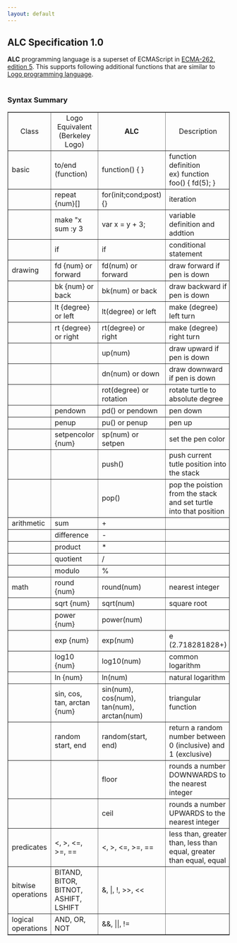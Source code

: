 ```yaml
---
layout: default
---
```


<h2>ALC Specification 1.0</h2>
<b>ALC</b> programming language is a superset of ECMAScript in <a href="http://www.ecma-international.org/ecma-262/5.1/">ECMA-262, edition 5</a>. This supports following additional functions that are similar to <a href="http://en.wikipedia.org/wiki/Logo_(programming_language)">Logo programming language</a>.
<br>
<br>

<h3>Syntax Summary</h3>
<table border=1 width="100%">
<tr align=center>
  <td>Class</td><td>Logo Equivalent<br>(Berkeley Logo)</td>
  <td><b>ALC</b></td><td>Description</td>
</tr>
<tr>
  <td>basic</td>
  <td>to/end (function)</td>
  <td>function() { }</td>
  <td>function definition<br>
    ex) function foo() { fd(5); }
  </td>
</tr>
<tr>
  <td></td>
  <td>repeat {num}[]</td>
  <td>for(init;cond;post) {}</td>
  <td>iteration</td>
</tr>
<tr>
  <td></td>
  <td>make "x sum :y 3</td>
  <td>var x = y + 3;</td>
  <td>variable definition and addtion</td>
</tr>
<tr>
  <td></td>
  <td>if </td>
  <td>if</td>
  <td>conditional statement</td>
</tr>
<tr>
  <td>drawing</td>
  <td>fd {num} or forward </td>
  <td>fd(num) or forward</td>
  <td>draw forward if pen is down</td>
</tr>
<tr>
  <td></td>
  <td>bk {num} or back</td>
  <td>bk(num) or back</td>
  <td>draw backward if pen is down</td>
</tr>
<tr>
  <td></td>
  <td>lt {degree} or left</td>
  <td>lt(degree) or left</td>
  <td>make (degree) left turn</td>
</tr>
<tr>
  <td> </td>
  <td>rt {degree} or right</td>
  <td>rt(degree) or right</td>
  <td>make (degree) right turn</td>
</tr>
<tr>
  <td></td>
  <td> </td>
  <td>up(num)</td>
  <td>draw upward if pen is down</td>
</tr>
<tr>
  <td></td>
  <td> </td>
  <td>dn(num) or down</td>
  <td>draw downward if pen is down</td>
</tr>
<tr>
  <td></td>
  <td> </td>
  <td>rot(degree) or rotation</td>
  <td>rotate turtle to absolute degree</td>
</tr>
<tr>
  <td></td>
  <td>pendown</td>
  <td>pd() or pendown</td>
  <td>pen down</td>
</tr>
<tr>
  <td></td>
  <td>penup</td>
  <td>pu() or penup</td>
  <td>pen up</td>
</tr>
<tr>
  <td></td>
  <td>setpencolor {num}</td>
  <td>sp(num) or setpen</td>
  <td>set the pen color</td>
</tr>
<tr>
  <td></td>
  <td> </td>
  <td>push()</td>
  <td>push current tutle position into the stack</td>
</tr>
<tr>
  <td></td>
  <td> </td>
  <td>pop()</td>
  <td>pop the poistion from the stack and set turtle into that position</td>
</tr>
<tr>
  <td>arithmetic</td>
  <td>sum</td>
  <td>+</td>
  <td></td>
</tr>
<tr>
  <td></td>
  <td>difference</td>
  <td>-</td>
  <td></td>
</tr>
<tr>
  <td></td>
  <td>product</td>
  <td>*</td>
  <td></td>
</tr>
<tr>
  <td></td>
  <td>quotient</td>
  <td>/</td>
  <td></td>
</tr>
<tr>
  <td></td>
  <td>modulo</td>
  <td>%</td>
  <td></td>
</tr>
<tr>
  <td>math</td>
  <td>round {num}</td>
  <td>round(num)</td>
  <td>nearest integer</td>
</tr>
<tr>
  <td></td>
  <td>sqrt {num}</td>
  <td>sqrt(num)</td>
  <td>square root</td>
</tr>
<tr>
  <td></td>
  <td>power {num}</td>
  <td>power(num)</td>
  <td></td>
</tr>
<tr>
  <td></td>
  <td>exp {num}</td>
  <td>exp(num)</td>
  <td>e (2.718281828+)</td>
</tr>
<tr>
  <td></td>
  <td>log10 {num}</td>
  <td>log10(num)</td>
  <td>common logarithm</td>
</tr>
<tr>
  <td></td>
  <td>ln {num}</td>
  <td>ln(num)</td>
  <td>natural logarithm</td>
</tr>
<tr>
  <td></td>
  <td>sin, cos, tan, arctan {num}</td>
  <td>sin(num), cos(num), tan(num), arctan(num)</td>
  <td>triangular function</td>
</tr>
<tr>
  <td></td>
  <td>random start, end</td>
  <td>random(start, end)</td>
  <td>return a random number between 0 (inclusive) and 1 (exclusive)</td>
</tr>
<tr>
  <td></td>
  <td> </td>
  <td>floor</td>
  <td>rounds a number DOWNWARDS to the nearest integer</td>
</tr>
<tr>
  <td></td>
  <td> </td>
  <td>ceil</td>
  <td>rounds a number UPWARDS to the nearest integer</td>
</tr>
<tr>
  <td>predicates</td>
  <td><, >, <=, >=, ==</td>
  <td><, >, <=, >=, ==</td>
  <td>less than, greater than, less than equal, greater than equal, equal</td>
</tr>
<tr>
  <td>bitwise  operations</td>
  <td>BITAND, BITOR, BITNOT, ASHIFT, LSHIFT</td>
  <td>&, |, !, >>, <<</td>
  <td></td>
</tr>
<tr>
  <td>logical operations</td>
  <td>AND, OR, NOT</td>
  <td>&&, ||, !=</td>
  <td></td>
</tr>
</table>
